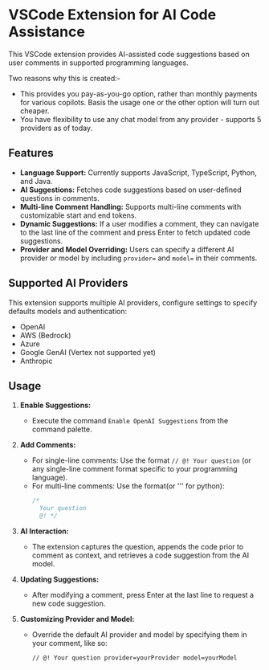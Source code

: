 # VSCode Extension for AI Code Assistance

This VSCode extension provides AI-assisted code suggestions based on user comments in supported programming languages.

Two reasons why this is created:-
- This provides you pay-as-you-go option, rather than monthly payments for various copilots. Basis the usage one or the other option will turn out cheaper.
- You have flexibility to use any chat model from any provider - supports 5 providers as of today.

## Features

- **Language Support:** Currently supports JavaScript, TypeScript, Python, and Java.
- **AI Suggestions:** Fetches code suggestions based on user-defined questions in comments.
- **Multi-line Comment Handling:** Supports multi-line comments with customizable start and end tokens.
- **Dynamic Suggestions:** If a user modifies a comment, they can navigate to the last line of the comment and press Enter to fetch updated code suggestions.
- **Provider and Model Overriding:** Users can specify a different AI provider or model by including `provider=` and `model=` in their comments.

## Supported AI Providers

This extension supports multiple AI providers, configure settings to specify defaults models and authentication:
- OpenAI
- AWS (Bedrock)
- Azure
- Google GenAI (Vertex not supported yet)
- Anthropic

## Usage

1. **Enable Suggestions:**
   - Execute the command `Enable OpenAI Suggestions` from the command palette.

2. **Add Comments:**
   - For single-line comments: Use the format `// @! Your question` (or any single-line comment format specific to your programming language).
   - For multi-line comments: Use the format(or ''' for python):
     ```javascript
     /* 
       Your question 
       @! */
     ```

3. **AI Interaction:**
   - The extension captures the question, appends the code prior to comment as context,   and retrieves a code suggestion from the AI model.

4. **Updating Suggestions:**
   - After modifying a comment, press Enter at the last line to request a new code suggestion.

5. **Customizing Provider and Model:**
   - Override the default AI provider and model by specifying them in your comment, like so:
     ```
     // @! Your question provider=yourProvider model=yourModel
     ```
